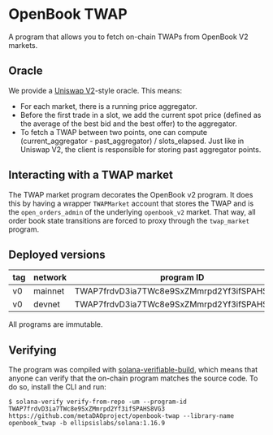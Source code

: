 # OpenBook TWAP

A program that allows you to fetch on-chain TWAPs from OpenBook V2 markets.

## Oracle

We provide a [Uniswap V2](https://uniswap.org/whitepaper.pdf)-style oracle.
This means:
- For each market, there is a running price aggregator.
- Before the first trade in a slot, we add the current spot price (defined as the
average of the best bid and the best offer) to the aggregator.
- To fetch a TWAP between two points, one can compute (current_aggregator - past_aggregator) / slots_elapsed.
Just like in Uniswap V2, the client is responsible for storing past aggregator points.

## Interacting with a TWAP market

The TWAP market program decorates the OpenBook v2 program. It does this by having
a wrapper `TWAPMarket` account that stores the TWAP and is the `open_orders_admin`
of the underlying `openbook_v2` market. That way, all order book state transitions
are forced to proxy through the `twap_market` program.

## Deployed versions

| tag  | network | program ID                                  |
| ---- | ------- | ------------------------------------------- |
| v0 | mainnet | TWAP7frdvD3ia7TWc8e9SxZMmrpd2Yf3ifSPAHS8VG3 |
| v0 | devnet  | TWAP7frdvD3ia7TWc8e9SxZMmrpd2Yf3ifSPAHS8VG3 |

All programs are immutable.

## Verifying

The program was compiled with [solana-verifiable-build](https://github.com/Ellipsis-Labs/solana-verifiable-build), which means that anyone can verify that the on-chain program matches the source code. To do so, install the CLI and run:
```
$ solana-verify verify-from-repo -um --program-id TWAP7frdvD3ia7TWc8e9SxZMmrpd2Yf3ifSPAHS8VG3 https://github.com/metaDAOproject/openbook-twap --library-name openbook_twap -b ellipsislabs/solana:1.16.9
```